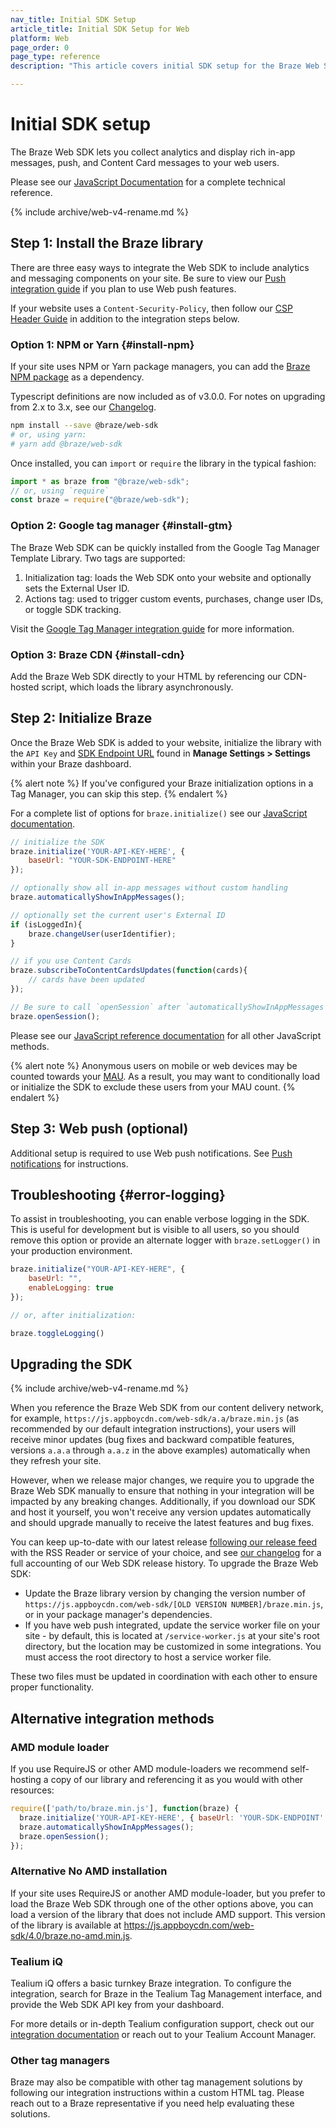 ```yaml
---
nav_title: Initial SDK Setup
article_title: Initial SDK Setup for Web
platform: Web
page_order: 0
page_type: reference
description: "This article covers initial SDK setup for the Braze Web SDK."

---
```


# Initial SDK setup

The Braze Web SDK lets you collect analytics and display rich in-app messages, push, and Content Card messages to your web users.

Please see our [JavaScript Documentation][9] for a complete technical reference.

{% include archive/web-v4-rename.md %}

## Step 1: Install the Braze library

There are three easy ways to integrate the Web SDK to include analytics and messaging components on your site. Be sure to view our [Push integration guide][16] if you plan to use Web push features. 

If your website uses a `Content-Security-Policy`, then follow our [CSP Header Guide][19] in addition to the integration steps below.


### Option 1: NPM or Yarn {#install-npm}

If your site uses NPM or Yarn package managers, you can add the [Braze NPM package](https://www.npmjs.com/package/@braze/web-sdk) as a dependency.

Typescript definitions are now included as of v3.0.0. For notes on upgrading from 2.x to 3.x, see our [Changelog][17].

```bash
npm install --save @braze/web-sdk
# or, using yarn:
# yarn add @braze/web-sdk
```

Once installed, you can `import` or `require` the library in the typical fashion:

```javascript
import * as braze from "@braze/web-sdk";
// or, using `require`
const braze = require("@braze/web-sdk");
```

### Option 2: Google tag manager {#install-gtm}

The Braze Web SDK can be quickly installed from the Google Tag Manager Template Library. Two tags are supported:

1. Initialization tag: loads the Web SDK onto your website and optionally sets the External User ID.
2. Actions tag: used to trigger custom events, purchases, change user IDs, or toggle SDK tracking.

Visit the [Google Tag Manager integration guide][18] for more information.

### Option 3: Braze CDN {#install-cdn}

Add the Braze Web SDK directly to your HTML by referencing our CDN-hosted script, which loads the library asynchronously.

<script src="https://braze-inc.github.io/embed-like-gist/embed.js?target=https%3A%2F%2Fgithub.com%2Fbraze-inc%2Fbraze-web-sdk%2Fblob%2Fmaster%2Fsnippets%2Floading-snippet.js&style=github&showBorder=on&showLineNumbers=on&showFileMeta=on&showCopy=on"></script>


## Step 2: Initialize Braze

Once the Braze Web SDK is added to your website, initialize the library with the `API Key` and [SDK Endpoint URL]({{site.baseurl}}/user_guide/administrative/access_braze/sdk_endpoints) found in **Manage Settings > Settings** within your Braze dashboard.

{% alert note %}
If you've configured your Braze initialization options in a Tag Manager, you can skip this step.
{% endalert %}

For a complete list of options for `braze.initialize()` see our [JavaScript documentation](https://js.appboycdn.com/web-sdk/latest/doc/module-braze.html#.initialize).

```javascript
// initialize the SDK
braze.initialize('YOUR-API-KEY-HERE', {
    baseUrl: "YOUR-SDK-ENDPOINT-HERE"
});

// optionally show all in-app messages without custom handling
braze.automaticallyShowInAppMessages();

// optionally set the current user's External ID
if (isLoggedIn){
    braze.changeUser(userIdentifier);
}

// if you use Content Cards
braze.subscribeToContentCardsUpdates(function(cards){
    // cards have been updated
});

// Be sure to call `openSession` after `automaticallyShowInAppMessages`
braze.openSession();
```

Please see our [JavaScript reference documentation][9] for all other JavaScript methods.

{% alert note %}
Anonymous users on mobile or web devices may be counted towards your [MAU]({{site.baseurl}}/user_guide/data_and_analytics/your_reports/understanding_your_app_usage_data/#monthly-active-users). As a result, you may want to conditionally load or initialize the SDK to exclude these users from your MAU count.
{% endalert %}

## Step 3: Web push (optional)

Additional setup is required to use Web push notifications. See [Push notifications][16] for instructions.

## Troubleshooting {#error-logging}

To assist in troubleshooting, you can enable verbose logging in the SDK. This is useful for development but is visible to all users, so you should remove this option or provide an alternate logger with `braze.setLogger()` in your production environment.

```javascript
braze.initialize("YOUR-API-KEY-HERE", {
    baseUrl: "",
    enableLogging: true
});

// or, after initialization:

braze.toggleLogging()
```

## Upgrading the SDK

{% include archive/web-v4-rename.md %}

When you reference the Braze Web SDK from our content delivery network, for example, `https://js.appboycdn.com/web-sdk/a.a/braze.min.js` (as recommended by our default integration instructions), your users will receive minor updates (bug fixes and backward compatible features, versions `a.a.a` through `a.a.z` in the above examples) automatically when they refresh your site. 

However, when we release major changes, we require you to upgrade the Braze Web SDK manually to ensure that nothing in your integration will be impacted by any breaking changes. Additionally, if you download our SDK and host it yourself, you won't receive any version updates automatically and should upgrade manually to receive the latest features and bug fixes.

You can keep up-to-date with our latest release [following our release feed](https://github.com/braze-inc/braze-web-sdk/tags.atom) with the RSS Reader or service of your choice, and see [our changelog](https://github.com/braze-inc/braze-web-sdk/blob/master/CHANGELOG.md) for a full accounting of our Web SDK release history. To upgrade the Braze Web SDK:

- Update the Braze library version by changing the version number of `https://js.appboycdn.com/web-sdk/[OLD VERSION NUMBER]/braze.min.js`, or in your package manager's dependencies.
- If you have web push integrated, update the service worker file on your site - by default, this is located at `/service-worker.js` at your site's root directory, but the location may be customized in some integrations. You must access the root directory to host a service worker file. 

These two files must be updated in coordination with each other to ensure proper functionality.

## Alternative integration methods

### AMD module loader

If you use RequireJS or other AMD module-loaders we recommend self-hosting a copy of our library and referencing it as you would with other resources:

```javascript
require(['path/to/braze.min.js'], function(braze) {
  braze.initialize('YOUR-API-KEY-HERE', { baseUrl: 'YOUR-SDK-ENDPOINT' });
  braze.automaticallyShowInAppMessages();
  braze.openSession();
});
```
### Alternative No AMD installation

If your site uses RequireJS or another AMD module-loader, but you prefer to load the Braze Web SDK through one of the other options above, you can load a version of the library that does not include AMD support. This version of the library is available at https://js.appboycdn.com/web-sdk/4.0/braze.no-amd.min.js.

### Tealium iQ
Tealium iQ offers a basic turnkey Braze integration. To configure the integration, search for Braze in the Tealium Tag Management interface, and provide the Web SDK API key from your dashboard.

For more details or in-depth Tealium configuration support, check out our [integration documentation]({{site.baseurl}}/partners/data_and_infrastructure_agility/customer_data_platform/tealium/#about-tealium) or reach out to your Tealium Account Manager.

### Other tag managers
Braze may also be compatible with other tag management solutions by following our integration instructions within a custom HTML tag. Please reach out to a Braze representative if you need help evaluating these solutions.

[9]: https://js.appboycdn.com/web-sdk/latest/doc/module-braze.html "JSDocs"
[16]: {{site.baseurl}}/developer_guide/platform_integration_guides/web/push_notifications/integration/
[17]: https://github.com/braze-inc/braze-web-sdk/blob/master/UPGRADE_GUIDE.md
[18]: {{site.baseurl}}/developer_guide/platform_integration_guides/web/google_tag_manager/
[19]: {{site.baseurl}}/developer_guide/platform_integration_guides/web/content_security_policy/
<!-- wesley wanted an empty line at the end -->
